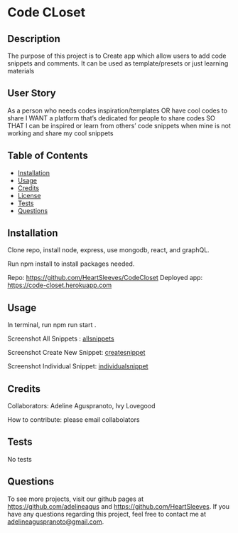 # Code CLoset

  ## Description
  The purpose of this project is to Create app which allow users to add code snippets and comments. It can be used as template/presets or just learning materials

  ## User Story
  As a person who needs codes inspiration/templates OR have cool codes to share
  I WANT a platform that’s dedicated for people to share codes 
  SO THAT I can be inspired or learn from others’ code snippets when mine is not working and share my cool snippets 

  ## Table of Contents
  - [Installation](#installation)
  - [Usage](#usage)
  - [Credits](#credits)
  - [License](#license)
  - [Tests](#tests)
  - [Questions](#questions)

  ## Installation
  Clone repo, install node, express, use mongodb, react, and graphQL. 

  Run npm install to install packages needed. 

  Repo: https://github.com/HeartSleeves/CodeCloset
  Deployed app: https://code-closet.herokuapp.com

  ## Usage
  In terminal, run npm run start .  

  Screenshot All Snippets : [allsnippets](./images/allsnippets.png)

  Screenshot Create New Snippet: [createsnippet](./images/createnewsnippet.png)
  
  Screenshot Individual Snippet: [individualsnippet](./images/individualsnippet.png)

  
  ## Credits
  Collaborators: Adeline Aguspranoto, Ivy Lovegood

  How to contribute: please email collabolators

  ## Tests
  No tests

  ## Questions
  To see more projects, visit our github pages at https://github.com/adelineagus and https://github.com/HeartSleeves. If you have any questions regarding this project, feel free to contact me at adelineaguspranoto@gmail.com.

